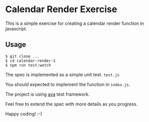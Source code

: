 # Calendar Render Exercise

This is a simple exercise for creating a calendar render function in javascript.

## Usage

```
$ git clone ...
$ cd calendar-render-1
$ npm run test:watch
```

The spec is implemented as a simple unit test. `test.js`

You should expected to implement the function in `index.js`.

The project is using [ava](https://github.com/avajs/ava) test framework.

Feel free to extend the spec with more details as you progress.

Happy coding! :-)

